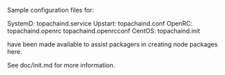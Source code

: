 Sample configuration files for:

SystemD: topachaind.service
Upstart: topachaind.conf
OpenRC:  topachaind.openrc
         topachaind.openrcconf
CentOS:  topachaind.init

have been made available to assist packagers in creating node packages here.

See doc/init.md for more information.
